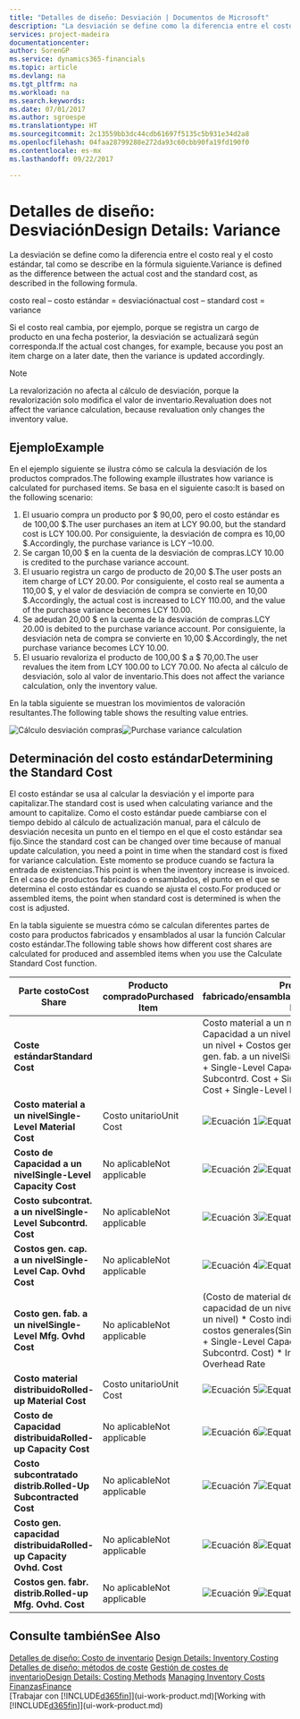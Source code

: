 ```yaml
---
title: "Detalles de diseño: Desviación | Documentos de Microsoft"
description: "La desviación se define como la diferencia entre el costo real y el costo estándar, tal como se describe en la fórmula siguiente."
services: project-madeira
documentationcenter: 
author: SorenGP
ms.service: dynamics365-financials
ms.topic: article
ms.devlang: na
ms.tgt_pltfrm: na
ms.workload: na
ms.search.keywords: 
ms.date: 07/01/2017
ms.author: sgroespe
ms.translationtype: HT
ms.sourcegitcommit: 2c13559bb3dc44cdb61697f5135c5b931e34d2a8
ms.openlocfilehash: 04faa28799288e272da93c60cbb90fa19fd190f0
ms.contentlocale: es-mx
ms.lasthandoff: 09/22/2017

---
```

# <a name="design-details-variance"></a><span data-ttu-id="06cf8-103">Detalles de diseño: Desviación</span><span class="sxs-lookup"><span data-stu-id="06cf8-103">Design Details: Variance</span></span>
<span data-ttu-id="06cf8-104">La desviación se define como la diferencia entre el costo real y el costo estándar, tal como se describe en la fórmula siguiente.</span><span class="sxs-lookup"><span data-stu-id="06cf8-104">Variance is defined as the difference between the actual cost and the standard cost, as described in the following formula.</span></span>  

 <span data-ttu-id="06cf8-105">costo real – costo estándar = desviación</span><span class="sxs-lookup"><span data-stu-id="06cf8-105">actual cost – standard cost = variance</span></span>  

 <span data-ttu-id="06cf8-106">Si el costo real cambia, por ejemplo, porque se registra un cargo de producto en una fecha posterior, la desviación se actualizará según corresponda.</span><span class="sxs-lookup"><span data-stu-id="06cf8-106">If the actual cost changes, for example, because you post an item charge on a later date, then the variance is updated accordingly.</span></span>  

> [!NOTE]  
>  <span data-ttu-id="06cf8-107">La revalorización no afecta al cálculo de desviación, porque la revalorización solo modifica el valor de inventario.</span><span class="sxs-lookup"><span data-stu-id="06cf8-107">Revaluation does not affect the variance calculation, because revaluation only changes the inventory value.</span></span>  

## <a name="example"></a><span data-ttu-id="06cf8-108">Ejemplo</span><span class="sxs-lookup"><span data-stu-id="06cf8-108">Example</span></span>  
 <span data-ttu-id="06cf8-109">En el ejemplo siguiente se ilustra cómo se calcula la desviación de los productos comprados.</span><span class="sxs-lookup"><span data-stu-id="06cf8-109">The following example illustrates how variance is calculated for purchased items.</span></span> <span data-ttu-id="06cf8-110">Se basa en el siguiente caso:</span><span class="sxs-lookup"><span data-stu-id="06cf8-110">It is based on the following scenario:</span></span>  

1.  <span data-ttu-id="06cf8-111">El usuario compra un producto por $ 90,00, pero el costo estándar es de 100,00 $.</span><span class="sxs-lookup"><span data-stu-id="06cf8-111">The user purchases an item at LCY 90.00, but the standard cost is LCY 100.00.</span></span> <span data-ttu-id="06cf8-112">Por consiguiente, la desviación de compra es 10,00 $.</span><span class="sxs-lookup"><span data-stu-id="06cf8-112">Accordingly, the purchase variance is LCY –10.00.</span></span>  
2.  <span data-ttu-id="06cf8-113">Se cargan 10,00 $ en la cuenta de la desviación de compras.</span><span class="sxs-lookup"><span data-stu-id="06cf8-113">LCY 10.00 is credited to the purchase variance account.</span></span>  
3.  <span data-ttu-id="06cf8-114">El usuario registra un cargo de producto de 20,00 $.</span><span class="sxs-lookup"><span data-stu-id="06cf8-114">The user posts an item charge of LCY 20.00.</span></span> <span data-ttu-id="06cf8-115">Por consiguiente, el costo real se aumenta a 110,00 $, y el valor de desviación de compra se convierte en 10,00 $.</span><span class="sxs-lookup"><span data-stu-id="06cf8-115">Accordingly, the actual cost is increased to LCY 110.00, and the value of the purchase variance becomes LCY 10.00.</span></span>  
4.  <span data-ttu-id="06cf8-116">Se adeudan 20,00 $ en la cuenta de la desviación de compras.</span><span class="sxs-lookup"><span data-stu-id="06cf8-116">LCY 20.00 is debited to the purchase variance account.</span></span> <span data-ttu-id="06cf8-117">Por consiguiente, la desviación neta de compra se convierte en 10,00 $.</span><span class="sxs-lookup"><span data-stu-id="06cf8-117">Accordingly, the net purchase variance becomes LCY 10.00.</span></span>  
5.  <span data-ttu-id="06cf8-118">El usuario revaloriza el producto de 100,00 $ a $ 70,00.</span><span class="sxs-lookup"><span data-stu-id="06cf8-118">The user revalues the item from LCY 100.00 to LCY 70.00.</span></span> <span data-ttu-id="06cf8-119">No afecta al cálculo de desviación, solo al valor de inventario.</span><span class="sxs-lookup"><span data-stu-id="06cf8-119">This does not affect the variance calculation, only the inventory value.</span></span>  

 <span data-ttu-id="06cf8-120">En la tabla siguiente se muestran los movimientos de valoración resultantes.</span><span class="sxs-lookup"><span data-stu-id="06cf8-120">The following table shows the resulting value entries.</span></span>  

 <span data-ttu-id="06cf8-121">![Cálculo desviación compras](media/design_details_inventory_costing_11_purchase_variance.png "design_details_inventory_costing_11_purchase_variance")</span><span class="sxs-lookup"><span data-stu-id="06cf8-121">![Purchase variance calculation](media/design_details_inventory_costing_11_purchase_variance.png "design_details_inventory_costing_11_purchase_variance")</span></span>  

## <a name="determining-the-standard-cost"></a><span data-ttu-id="06cf8-122">Determinación del costo estándar</span><span class="sxs-lookup"><span data-stu-id="06cf8-122">Determining the Standard Cost</span></span>  
 <span data-ttu-id="06cf8-123">El costo estándar se usa al calcular la desviación y el importe para capitalizar.</span><span class="sxs-lookup"><span data-stu-id="06cf8-123">The standard cost is used when calculating variance and the amount to capitalize.</span></span> <span data-ttu-id="06cf8-124">Como el costo estándar puede cambiarse con el tiempo debido al cálculo de actualización manual, para el cálculo de desviación necesita un punto en el tiempo en el que el costo estándar sea fijo.</span><span class="sxs-lookup"><span data-stu-id="06cf8-124">Since the standard cost can be changed over time because of manual update calculation, you need a point in time when the standard cost is fixed for variance calculation.</span></span> <span data-ttu-id="06cf8-125">Este momento se produce cuando se factura la entrada de existencias.</span><span class="sxs-lookup"><span data-stu-id="06cf8-125">This point is when the inventory increase is invoiced.</span></span> <span data-ttu-id="06cf8-126">En el caso de productos fabricados o ensamblados, el punto en el que se determina el costo estándar es cuando se ajusta el costo.</span><span class="sxs-lookup"><span data-stu-id="06cf8-126">For produced or assembled items, the point when standard cost is determined is when the cost is adjusted.</span></span>  

 <span data-ttu-id="06cf8-127">En la tabla siguiente se muestra cómo se calculan diferentes partes de costo para productos fabricados y ensamblados al usar la función Calcular costo estándar.</span><span class="sxs-lookup"><span data-stu-id="06cf8-127">The following table shows how different cost shares are calculated for produced and assembled items when you use the Calculate Standard Cost function.</span></span>  

|<span data-ttu-id="06cf8-128">Parte costo</span><span class="sxs-lookup"><span data-stu-id="06cf8-128">Cost Share</span></span>|<span data-ttu-id="06cf8-129">Producto comprado</span><span class="sxs-lookup"><span data-stu-id="06cf8-129">Purchased Item</span></span>|<span data-ttu-id="06cf8-130">Producto fabricado/ensamblado</span><span class="sxs-lookup"><span data-stu-id="06cf8-130">Produced/Assembled Item</span></span>|  
|----------------|--------------------|------------------------------|  
|<span data-ttu-id="06cf8-131">**Coste estándar**</span><span class="sxs-lookup"><span data-stu-id="06cf8-131">**Standard Cost**</span></span>||<span data-ttu-id="06cf8-132">Costo material a un nivel + Costo de Capacidad a un nivel + Costo subcontrat. a un nivel + Costos gen. cap. a un nivel + Costo gen. fab. a un nivel</span><span class="sxs-lookup"><span data-stu-id="06cf8-132">Single-Level Material Cost + Single-Level Capacity Cost + Single-Level Subcontrd. Cost + Single-Level Cap. Ovhd. Cost + Single-Level Mfg. Ovhd. Cost</span></span>|  
|<span data-ttu-id="06cf8-133">**Costo material a un nivel**</span><span class="sxs-lookup"><span data-stu-id="06cf8-133">**Single-Level Material Cost**</span></span>|<span data-ttu-id="06cf8-134">Costo unitario</span><span class="sxs-lookup"><span data-stu-id="06cf8-134">Unit Cost</span></span>|<span data-ttu-id="06cf8-135">![Ecuación 1](media/design_details_inventory_costing_11_equation_1.png "design_details_inventory_costing_11_equation_1")</span><span class="sxs-lookup"><span data-stu-id="06cf8-135">![Equation 1](media/design_details_inventory_costing_11_equation_1.png "design_details_inventory_costing_11_equation_1")</span></span>|  
|<span data-ttu-id="06cf8-136">**Costo de Capacidad a un nivel**</span><span class="sxs-lookup"><span data-stu-id="06cf8-136">**Single-Level Capacity Cost**</span></span>|<span data-ttu-id="06cf8-137">No aplicable</span><span class="sxs-lookup"><span data-stu-id="06cf8-137">Not applicable</span></span>|<span data-ttu-id="06cf8-138">![Ecuación 2](media/design_details_inventory_costing_11_equation_2.png "design_details_inventory_costing_11_equation_2")</span><span class="sxs-lookup"><span data-stu-id="06cf8-138">![Equation 2](media/design_details_inventory_costing_11_equation_2.png "design_details_inventory_costing_11_equation_2")</span></span>|  
|<span data-ttu-id="06cf8-139">**Costo subcontrat. a un nivel**</span><span class="sxs-lookup"><span data-stu-id="06cf8-139">**Single-Level Subcontrd. Cost**</span></span>|<span data-ttu-id="06cf8-140">No aplicable</span><span class="sxs-lookup"><span data-stu-id="06cf8-140">Not applicable</span></span>|<span data-ttu-id="06cf8-141">![Ecuación 3](media/design_details_inventory_costing_11_equation_3.png "design_details_inventory_costing_11_equation_3")</span><span class="sxs-lookup"><span data-stu-id="06cf8-141">![Equation 3](media/design_details_inventory_costing_11_equation_3.png "design_details_inventory_costing_11_equation_3")</span></span>|  
|<span data-ttu-id="06cf8-142">**Costos gen. cap. a un nivel**</span><span class="sxs-lookup"><span data-stu-id="06cf8-142">**Single-Level Cap. Ovhd Cost**</span></span>|<span data-ttu-id="06cf8-143">No aplicable</span><span class="sxs-lookup"><span data-stu-id="06cf8-143">Not applicable</span></span>|<span data-ttu-id="06cf8-144">![Ecuación 4](media/design_details_inventory_costing_11_equation_4.png "design_details_inventory_costing_11_equation_4")</span><span class="sxs-lookup"><span data-stu-id="06cf8-144">![Equation 4](media/design_details_inventory_costing_11_equation_4.png "design_details_inventory_costing_11_equation_4")</span></span>|  
|<span data-ttu-id="06cf8-145">**Costo gen. fab. a un nivel**</span><span class="sxs-lookup"><span data-stu-id="06cf8-145">**Single-Level Mfg. Ovhd Cost**</span></span>|<span data-ttu-id="06cf8-146">No aplicable</span><span class="sxs-lookup"><span data-stu-id="06cf8-146">Not applicable</span></span>|<span data-ttu-id="06cf8-147">(Costo de material de un nivel + Costo de capacidad de un nivel + Costo subcontr. de un nivel) * Costo indirecto % /100 + Tasa costos generales</span><span class="sxs-lookup"><span data-stu-id="06cf8-147">(Single-Level Material Cost + Single-Level Capacity Cost + Single-Level Subcontrd. Cost) * Indirect Cost % / 100 + Overhead Rate</span></span>|  
|<span data-ttu-id="06cf8-148">**Costo material distribuido**</span><span class="sxs-lookup"><span data-stu-id="06cf8-148">**Rolled-up Material Cost**</span></span>|<span data-ttu-id="06cf8-149">Costo unitario</span><span class="sxs-lookup"><span data-stu-id="06cf8-149">Unit Cost</span></span>|<span data-ttu-id="06cf8-150">![Ecuación 5](media/design_details_inventory_costing_11_equation_5.png "design_details_inventory_costing_11_equation_5")</span><span class="sxs-lookup"><span data-stu-id="06cf8-150">![Equation 5](media/design_details_inventory_costing_11_equation_5.png "design_details_inventory_costing_11_equation_5")</span></span>|  
|<span data-ttu-id="06cf8-151">**Costo de Capacidad distribuida**</span><span class="sxs-lookup"><span data-stu-id="06cf8-151">**Rolled-up Capacity Cost**</span></span>|<span data-ttu-id="06cf8-152">No aplicable</span><span class="sxs-lookup"><span data-stu-id="06cf8-152">Not applicable</span></span>|<span data-ttu-id="06cf8-153">![Ecuación 6](media/design_details_inventory_costing_11_equation_6.png "design_details_inventory_costing_11_equation_6")</span><span class="sxs-lookup"><span data-stu-id="06cf8-153">![Equation 6](media/design_details_inventory_costing_11_equation_6.png "design_details_inventory_costing_11_equation_6")</span></span>|  
|<span data-ttu-id="06cf8-154">**Costo subcontratado distrib.**</span><span class="sxs-lookup"><span data-stu-id="06cf8-154">**Rolled-Up Subcontracted Cost**</span></span>|<span data-ttu-id="06cf8-155">No aplicable</span><span class="sxs-lookup"><span data-stu-id="06cf8-155">Not applicable</span></span>|<span data-ttu-id="06cf8-156">![Ecuación 7](media/design_details_inventory_costing_11_equation_7.png "design_details_inventory_costing_11_equation_7")</span><span class="sxs-lookup"><span data-stu-id="06cf8-156">![Equation 7](media/design_details_inventory_costing_11_equation_7.png "design_details_inventory_costing_11_equation_7")</span></span>|  
|<span data-ttu-id="06cf8-157">**Costo gen. capacidad distribuida**</span><span class="sxs-lookup"><span data-stu-id="06cf8-157">**Rolled-up Capacity Ovhd. Cost**</span></span>|<span data-ttu-id="06cf8-158">No aplicable</span><span class="sxs-lookup"><span data-stu-id="06cf8-158">Not applicable</span></span>|<span data-ttu-id="06cf8-159">![Ecuación 8](media/design_details_inventory_costing_11_equation_8.png "design_details_inventory_costing_11_equation_8")</span><span class="sxs-lookup"><span data-stu-id="06cf8-159">![Equation 8](media/design_details_inventory_costing_11_equation_8.png "design_details_inventory_costing_11_equation_8")</span></span>|  
|<span data-ttu-id="06cf8-160">**Costos gen. fabr. distrib.**</span><span class="sxs-lookup"><span data-stu-id="06cf8-160">**Rolled-up Mfg. Ovhd. Cost**</span></span>|<span data-ttu-id="06cf8-161">No aplicable</span><span class="sxs-lookup"><span data-stu-id="06cf8-161">Not applicable</span></span>|<span data-ttu-id="06cf8-162">![Ecuación 9](media/design_details_inventory_costing_11_equation_9.png "design_details_inventory_costing_11_equation_9")</span><span class="sxs-lookup"><span data-stu-id="06cf8-162">![Equation 9](media/design_details_inventory_costing_11_equation_9.png "design_details_inventory_costing_11_equation_9")</span></span>|  

## <a name="see-also"></a><span data-ttu-id="06cf8-163">Consulte también</span><span class="sxs-lookup"><span data-stu-id="06cf8-163">See Also</span></span>  
 <span data-ttu-id="06cf8-164">[Detalles de diseño: Costo de inventario](design-details-inventory-costing.md) </span><span class="sxs-lookup"><span data-stu-id="06cf8-164">[Design Details: Inventory Costing](design-details-inventory-costing.md) </span></span>  
 <span data-ttu-id="06cf8-165">[Detalles de diseño: métodos de coste](design-details-costing-methods.md) [Gestión de costes de inventario](finance-manage-inventory-costs.md)</span><span class="sxs-lookup"><span data-stu-id="06cf8-165">[Design Details: Costing Methods](design-details-costing-methods.md) [Managing Inventory Costs](finance-manage-inventory-costs.md)</span></span>  
 [<span data-ttu-id="06cf8-166">Finanzas</span><span class="sxs-lookup"><span data-stu-id="06cf8-166">Finance</span></span>](finance.md)  
 <span data-ttu-id="06cf8-167">[Trabajar con [!INCLUDE[d365fin](includes/d365fin_md.md)]](ui-work-product.md)</span><span class="sxs-lookup"><span data-stu-id="06cf8-167">[Working with [!INCLUDE[d365fin](includes/d365fin_md.md)]](ui-work-product.md)</span></span>

